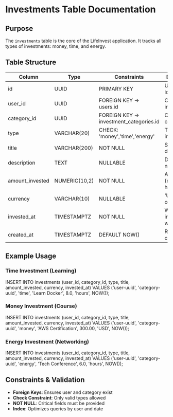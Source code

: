 # Investments Table Documentation

## Purpose
The `investments` table is the core of the LifeInvest application. It tracks all types of investments: money, time, and energy.

## Table Structure

| Column | Type | Constraints | Description |
|--------|------|-------------|-------------|
| id | UUID | PRIMARY KEY | Unique identifier |
| user_id | UUID | FOREIGN KEY → users.id | Owner of this investment |
| category_id | UUID | FOREIGN KEY → investment_categories.id | Classification category |
| type | VARCHAR(20) | CHECK: 'money','time','energy' | Type of investment |
| title | VARCHAR(200) | NOT NULL | Short description |
| description | TEXT | NULLABLE | Detailed notes |
| amount_invested | NUMERIC(10,2) | NOT NULL | Amount (money or hours) |
| currency | VARCHAR(10) | NULLABLE | 'USD', 'EUR', or 'hours' |
| invested_at | TIMESTAMPTZ | NOT NULL | When investment was made |
| created_at | TIMESTAMPTZ | DEFAULT NOW() | Record creation time |

## Example Usage

### Time Investment (Learning)
INSERT INTO investments 
(user_id, category_id, type, title, amount_invested, currency, invested_at)
VALUES 
('user-uuid', 'category-uuid', 'time', 'Learn Docker', 8.0, 'hours', NOW());

### Money Investment (Course)
INSERT INTO investments 
(user_id, category_id, type, title, amount_invested, currency, invested_at)
VALUES 
('user-uuid', 'category-uuid', 'money', 'AWS Certification', 300.00, 'USD', NOW());

### Energy Investment (Networking)
INSERT INTO investments 
(user_id, category_id, type, title, amount_invested, currency, invested_at)
VALUES 
('user-uuid', 'category-uuid', 'energy', 'Tech Conference', 6.0, 'hours', NOW());

## Constraints & Validation
- **Foreign Keys**: Ensures user and category exist
- **Check Constraint**: Only valid types allowed
- **NOT NULL**: Critical fields must be provided
- **Index**: Optimizes queries by user and date
